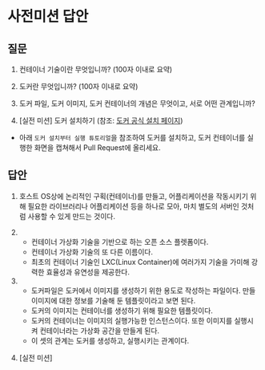 # 사전미션 답안

## 질문

1. 컨테이너 기술이란 무엇입니까? (100자 이내로 요약)

2. 도커란 무엇입니까? (100자 이내로 요약)

3. 도커 파일, 도커 이미지, 도커 컨테이너의 개념은 무엇이고, 서로 어떤 관계입니까?

4. [실전 미션] 도커 설치하기 (참조: [도커 공식 설치 페이지](https://docs.docker.com/engine/install/))

- 아래 `도커 설치부터 실행 튜토리얼`을 참조하여 도커를 설치하고, 도커 컨테이너를 실행한 화면을 캡쳐해서 Pull Request에 올리세요.

## 답안

1. 호스트 OS상에 논리적인 구획(컨테이너)를 만들고, 어플리케이션을 작동시키기 위해 필요한 라이브러리나 어플리케이션 등을 하나로 모아, 마치 별도의 서버인 것처럼 사용할 수 있게 만드는 것이다.

2. - 컨테이너 가상화 기술을 기반으로 하는 오픈 소스 플렛폼이다.
   - 컨테이너 가상화 기술의 또 다른 이름이다.
   - 최초의 컨테이너 기술인 LXC(Linux Container)에 여러가지 기술을 가미해 강력한 효율성과 유연성을 제공한다.

3. - 도커파일은 도커에서 이미지를 생성하기 위한 용도로 작성하는
     파일이다. 만들 이미지에 대한 정보를 기술해 둔 템플릿이라고 보면 된다.
   - 도커의 이미지는 컨테이너를 생성하기 위해 필요한 템플릿이다.
   - 도커의 컨테이너는 이미지의 실행가능한 인스턴스이다. 또한 이미지를 실행시켜 컨테이너라는 가상화 공간을 만들게 된다.
   - 이 셋의 관계는 도커를 생성하고, 실행시키는 관계이다.

4. [실전 미션]
